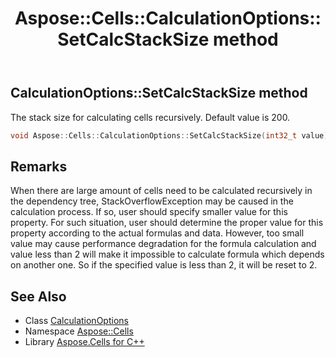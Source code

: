 ﻿---
title: Aspose::Cells::CalculationOptions::SetCalcStackSize method
linktitle: SetCalcStackSize
second_title: Aspose.Cells for C++ API Reference
description: 'Aspose::Cells::CalculationOptions::SetCalcStackSize method. The stack size for calculating cells recursively. Default value is 200 in C++.'
type: docs
weight: 1300
url: /cpp/aspose.cells/calculationoptions/setcalcstacksize/
---
## CalculationOptions::SetCalcStackSize method


The stack size for calculating cells recursively. Default value is 200.

```cpp
void Aspose::Cells::CalculationOptions::SetCalcStackSize(int32_t value)
```

## Remarks


When there are large amount of cells need to be calculated recursively in the dependency tree, StackOverflowException may be caused in the calculation process. If so, user should specify smaller value for this property. For such situation, user should determine the proper value for this property according to the actual formulas and data. However, too small value may cause performance degradation for the formula calculation and value less than 2 will make it impossible to calculate formula which depends on another one. So if the specified value is less than 2, it will be reset to 2. 
## See Also

* Class [CalculationOptions](../)
* Namespace [Aspose::Cells](../../)
* Library [Aspose.Cells for C++](../../../)
